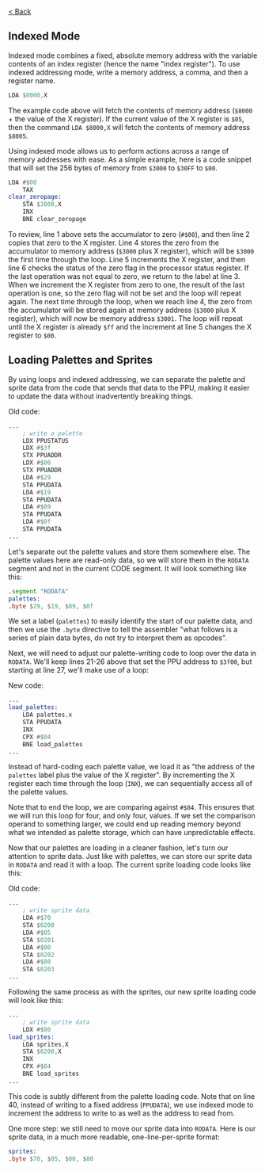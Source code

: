 [< Back](README.md)

## Indexed Mode
Indexed mode combines a fixed, absolute memory address with the variable contents of an index register (hence the name 
"index register"). To use indexed addressing mode, write a memory address, a comma, and then a register name.

````asm
LDA $8000,X
````

The example code above will fetch the contents of memory address (``$8000`` + the value of the X register). If the 
current value of the X register is ``$05``, then the command ``LDA $8000,X`` will fetch the contents of memory address
``$8005``.

Using indexed mode allows us to perform actions across a range of memory addresses with ease. As a simple example, here 
is a code snippet that will set the 256 bytes of memory from ``$3000`` to ``$30FF`` to ``$00``.

````asm
LDA #$00
    TAX
clear_zeropage:
    STA $3000,X
    INX
    BNE clear_zeropage
````

To review, line 1 above sets the accumulator to zero (``#$00``), and then line 2 copies that zero to the X register. 
Line 4 stores the zero from the accumulator to memory address (``$3000`` plus X register), which will be ``$3000`` the 
first time through the loop. Line 5 increments the X register, and then line 6 checks the status of the zero flag in the
processor status register. If the last operation was not equal to zero, we return to the label at line 3. When we 
increment the X register from zero to one, the result of the last operation is one, so the zero flag will not be set and
the loop will repeat again. The next time through the loop, when we reach line 4, the zero from the accumulator will be
stored again at memory address (``$3000`` plus X register), which will now be memory address ``$3001``. The loop will 
repeat until the X register is already ``$ff`` and the increment at line 5 changes the X register to ``$00``.

## Loading Palettes and Sprites
By using loops and indexed addressing, we can separate the palette and sprite data from the code that sends that data to
the PPU, making it easier to update the data without inadvertently breaking things.

Old code:

````asm
...
    ; write a palette
    LDX PPUSTATUS
    LDX #$3f
    STX PPUADDR
    LDX #$00
    STX PPUADDR
    LDA #$29
    STA PPUDATA
    LDA #$19
    STA PPUDATA
    LDA #$09
    STA PPUDATA
    LDA #$0f
    STA PPUDATA
...
````

Let's separate out the palette values and store them somewhere else. The palette values here are read-only data, so we 
will store them in the ``RODATA`` segment and not in the current CODE segment. It will look something like this:

````asm
.segment "RODATA"
palettes:
.byte $29, $19, $09, $0f
````

We set a label (``palettes``) to easily identify the start of our palette data, and then we use the ``.byte`` directive 
to tell the assembler "what follows is a series of plain data bytes, do not try to interpret them as opcodes".

Next, we will need to adjust our palette-writing code to loop over the data in ``RODATA``. We'll keep lines 21-26 above 
that set the PPU address to ``$3f00``, but starting at line 27, we'll make use of a loop:

New code:

````asm
...
load_palettes:
    LDA palettes,x
    STA PPUDATA
    INX
    CPX #$04
    BNE load_palettes
...
````

Instead of hard-coding each palette value, we load it as "the address of the ``palettes`` label plus the value of the X 
register". By incrementing the X register each time through the loop (``INX``), we can sequentially access all of the 
palette values.

Note that to end the loop, we are comparing against ``#$04``. This ensures that we will run this loop for four, and only
four, values. If we set the comparison operand to something larger, we could end up reading memory beyond what we 
intended as palette storage, which can have unpredictable effects.

Now that our palettes are loading in a cleaner fashion, let's turn our attention to sprite data. Just like with 
palettes, we can store our sprite data in ``RODATA`` and read it with a loop. The current sprite loading code looks like
this:

Old code:

````asm
...
    ; write sprite data
    LDA #$70
    STA $0200
    LDA #$05
    STA $0201
    LDA #$00
    STA $0202
    LDA #$80
    STA $0203
...
````

Following the same process as with the sprites, our new sprite loading code will look like this:

````asm
...
    ; write sprite data
    LDX #$00
load_sprites:
    LDA sprites,X
    STA $0200,X
    INX
    CPX #$04
    BNE load_sprites
...
````

This code is subtly different from the palette loading code. Note that on line 40, instead of writing to a fixed address
(``PPUDATA``), we use indexed mode to increment the address to write to as well as the address to read from.

One more step: we still need to move our sprite data into ``RODATA``. Here is our sprite data, in a much more readable, 
one-line-per-sprite format:

````asm
sprites:
.byte $70, $05, $00, $80
````